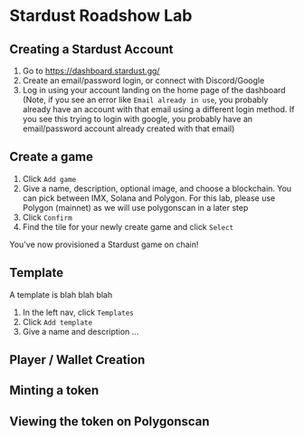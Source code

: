 # Stardust Roadshow Lab

## Creating a Stardust Account
1. Go to https://dashboard.stardust.gg/
2. Create an email/password login, or connect with Discord/Google
3. Log in using your account landing on the home page of the dashboard
(Note, if you see an error like `Email already in use`, you probably already have an account with that email using a different login method. If you see this trying to login with google, you probably have an email/password account already created with that email)

## Create a game
1. Click `Add game`
2. Give a name, description, optional image, and choose a blockchain. You can pick between IMX, Solana and Polygon. For this lab, please use Polygon (mainnet) as we will use polygonscan in a later step
3. Click `Confirm`
4. Find the tile for your newly create game and click `Select`

You've now provisioned a Stardust game on chain!

## Template
A template is blah blah blah
1. In the left nav, click `Templates`
2. Click `Add template`
3. Give a name and description
...

## Player / Wallet Creation

## Minting a token

## Viewing the token on Polygonscan
